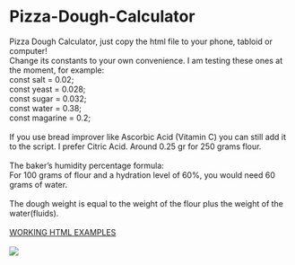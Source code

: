 # Pizza-Dough-Calculator
Pizza Dough Calculator, just copy the html file to your phone, tabloid or computer!<br/>
Change its constants to your own convenience. I am testing these ones at the moment, for example:<br />
	const salt = 0.02;<br />
	const yeast = 0.028;<br />
	const sugar = 0.032;<br />
	const water = 0.38;<br />
	const magarine = 0.2;<br />
<br />
If you use bread improver like Ascorbic Acid (Vitamin C) you can still add it to the script. I prefer Citric Acid. Around 0.25 gr for 250 grams flour.
<br/><br/>The baker’s humidity percentage formula:<br/> 
For 100 grams of flour and a hydration level of 60%, you would need 60 grams of water. <br /><br />
The dough weight is equal to the weight of the flour plus the weight of the water(fluids).<br/><br />
<a href="https://raycolt.github.io/Pizza-Dough-Calculator">WORKING HTML EXAMPLES</a><br/><br />
<img src='https://github.com/RayColt/Pizza-Dough-Calculator/blob/main/image/pdc_1.jpg'/>
